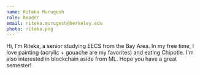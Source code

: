 ```yaml
---
name: Riteka Murugesh
role: Reader
email: riteka.murugesh@berkeley.edu
photo: riteka.png
---
```


Hi, I’m Riteka, a senior studying EECS from the Bay Area. In my free time, I love painting (acrylic + gouache are my favorites) and eating Chipotle. I'm also interested in blockchain aside from ML. Hope you have a great semester!